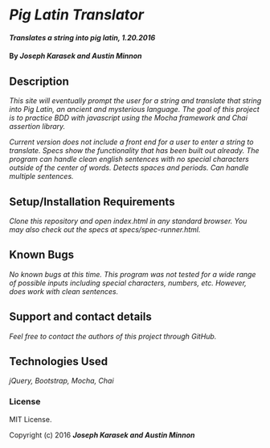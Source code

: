 # _Pig Latin Translator_

#### _Translates a string into pig latin, 1.20.2016_

#### By _**Joseph Karasek and Austin Minnon**_

## Description

_This site will eventually prompt the user for a string and translate that string into Pig Latin, an ancient and mysterious language. The goal of this project is to practice BDD with javascript using the Mocha framework and Chai assertion library._

_Current version does not include a front end for a user to enter a string to translate. Specs show the functionality that has been built out already. The program can handle clean english sentences with no special characters outside of the center of words. Detects spaces and periods. Can handle multiple sentences._

## Setup/Installation Requirements

_Clone this repository and open index.html in any standard browser. You may also check out the specs at specs/spec-runner.html._

## Known Bugs

_No known bugs at this time. This program was not tested for a wide range of possible inputs including special characters, numbers, etc. However, does work with clean sentences._

## Support and contact details

_Feel free to contact the authors of this project through GitHub._

## Technologies Used

_jQuery, Bootstrap, Mocha, Chai_

### License

MIT License.

Copyright (c) 2016 **_Joseph Karasek and Austin Minnon_**
